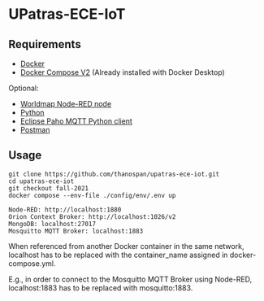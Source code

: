 # UPatras-ECE-IoT

## Requirements

* [Docker](https://docs.docker.com/engine/install/)
* [Docker Compose V2](https://docs.docker.com/compose/cli-command/#installing-compose-v2/) (Already installed with Docker Desktop)

Optional:
* [Worldmap Node-RED node](https://github.com/dceejay/RedMap/)
* [Python](https://www.python.org/downloads/)
* [Eclipse Paho MQTT Python client](https://github.com/eclipse/paho.mqtt.python/)
* [Postman](https://www.postman.com/downloads/)

## Usage

```
git clone https://github.com/thanospan/upatras-ece-iot.git
cd upatras-ece-iot
git checkout fall-2021
docker compose --env-file ./config/env/.env up
```
```
Node-RED: http://localhost:1880
Orion Context Broker: http://localhost:1026/v2
MongoDB: localhost:27017
Mosquitto MQTT Broker: localhost:1883
```
When referenced from another Docker container in the same network, localhost has to be replaced with the container_name assigned in docker-compose.yml.

E.g., in order to connect to the Mosquitto MQTT Broker using Node-RED, localhost:1883 has to be replaced with mosquitto:1883.
